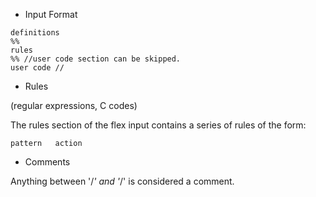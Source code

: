 
+ Input Format

```
definitions
%%
rules
%% //user code section can be skipped.
user code //
```

+ Rules

(regular expressions, C codes)

The rules section of the flex input contains a series of rules of the form:

```
pattern   action
```

+ Comments

Anything between '/*' and '*/' is considered a comment.